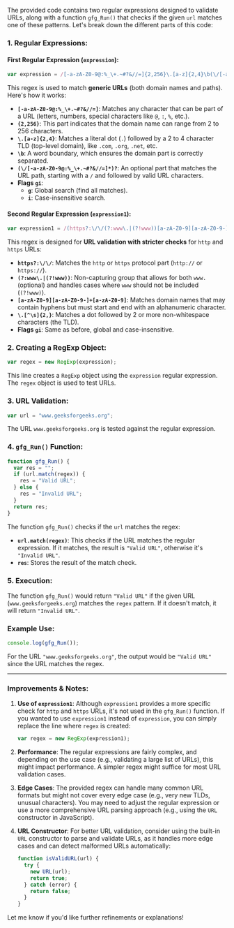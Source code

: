 The provided code contains two regular expressions designed to validate URLs, along with a function `gfg_Run()` that checks if the given `url` matches one of these patterns. Let's break down the different parts of this code:

### **1. Regular Expressions:**

#### **First Regular Expression (`expression`):**
```javascript
var expression = /[-a-zA-Z0-9@:%_\+.~#?&//=]{2,256}\.[a-z]{2,4}\b(\/[-a-zA-Z0-9@:%_\+.~#?&//=]*)?/gi;
```
This regex is used to match **generic URLs** (both domain names and paths). Here's how it works:

- **`[-a-zA-Z0-9@:%_\+.~#?&//=]`**: Matches any character that can be part of a URL (letters, numbers, special characters like `@`, `:`, `%`, etc.).
- **`{2,256}`**: This part indicates that the domain name can range from 2 to 256 characters.
- **`\.[a-z]{2,4}`**: Matches a literal dot (`.`) followed by a 2 to 4 character TLD (top-level domain), like `.com`, `.org`, `.net`, etc.
- **`\b`**: A word boundary, which ensures the domain part is correctly separated.
- **`(\/[-a-zA-Z0-9@:%_\+.~#?&//=]*)?`**: An optional part that matches the URL path, starting with a `/` and followed by valid URL characters.
- **Flags `gi`**:
  - **`g`**: Global search (find all matches).
  - **`i`**: Case-insensitive search.

#### **Second Regular Expression (`expression1`):**
```javascript
var expression1 = /(https?:\/\/(?:www\.|(?!www))[a-zA-Z0-9][a-zA-Z0-9-]+[a-zA-Z0-9]\.[^\s]{2,}|www\.[a-zA-Z0-9][a-zA-Z0-9-]+[a-zA-Z0-9]\.[^\s]{2,}|https?:\/\/(?:www\.|(?!www))[a-zA-Z0-9]+\.[^\s]{2,}|www\.[a-zA-Z0-9]+\.[^\s]{2,})/gi;
```
This regex is designed for **URL validation with stricter checks** for `http` and `https` URLs:

- **`https?:\/\/`**: Matches the `http` or `https` protocol part (`http://` or `https://`).
- **`(?:www\.|(?!www))`**: Non-capturing group that allows for both `www.` (optional) and handles cases where `www` should not be included (`(?!www)`).
- **`[a-zA-Z0-9][a-zA-Z0-9-]+[a-zA-Z0-9]`**: Matches domain names that may contain hyphens but must start and end with an alphanumeric character.
- **`\.[^\s]{2,}`**: Matches a dot followed by 2 or more non-whitespace characters (the TLD).
- **Flags `gi`**: Same as before, global and case-insensitive.

### **2. Creating a RegExp Object:**
```javascript
var regex = new RegExp(expression);
```
This line creates a `RegExp` object using the `expression` regular expression. The `regex` object is used to test URLs.

### **3. URL Validation:**
```javascript
var url = "www.geeksforgeeks.org";
```
The URL `www.geeksforgeeks.org` is tested against the regular expression.

### **4. `gfg_Run()` Function:**
```javascript
function gfg_Run() {
  var res = "";
  if (url.match(regex)) {
    res = "Valid URL";
  } else {
    res = "Invalid URL";
  }
  return res;
}
```
The function `gfg_Run()` checks if the `url` matches the regex:

- **`url.match(regex)`**: This checks if the URL matches the regular expression. If it matches, the result is `"Valid URL"`, otherwise it's `"Invalid URL"`.
- **`res`**: Stores the result of the match check.

### **5. Execution:**
The function `gfg_Run()` would return `"Valid URL"` if the given URL (`www.geeksforgeeks.org`) matches the `regex` pattern. If it doesn't match, it will return `"Invalid URL"`.

### **Example Use:**

```javascript
console.log(gfg_Run());
```

For the URL `"www.geeksforgeeks.org"`, the output would be `"Valid URL"` since the URL matches the regex.

---

### **Improvements & Notes**:

1. **Use of `expression1`**: Although `expression1` provides a more specific check for `http` and `https` URLs, it's not used in the `gfg_Run()` function. If you wanted to use `expression1` instead of `expression`, you can simply replace the line where `regex` is created:
   ```javascript
   var regex = new RegExp(expression1);
   ```

2. **Performance**: The regular expressions are fairly complex, and depending on the use case (e.g., validating a large list of URLs), this might impact performance. A simpler regex might suffice for most URL validation cases.

3. **Edge Cases**: The provided regex can handle many common URL formats but might not cover every edge case (e.g., very new TLDs, unusual characters). You may need to adjust the regular expression or use a more comprehensive URL parsing approach (e.g., using the `URL` constructor in JavaScript).

4. **URL Constructor**: For better URL validation, consider using the built-in `URL` constructor to parse and validate URLs, as it handles more edge cases and can detect malformed URLs automatically:
   ```javascript
   function isValidURL(url) {
     try {
       new URL(url);
       return true;
     } catch (error) {
       return false;
     }
   }
   ```

Let me know if you'd like further refinements or explanations!